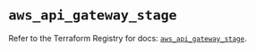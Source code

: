 # `aws_api_gateway_stage`

Refer to the Terraform Registry for docs: [`aws_api_gateway_stage`](https://registry.terraform.io/providers/hashicorp/aws/6.4.0/docs/resources/api_gateway_stage).
